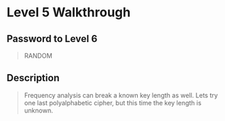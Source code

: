 # Level 5 Walkthrough

## Password to Level 6
> RANDOM

## Description
> Frequency analysis can break a known key length as well.  Lets try one
last polyalphabetic cipher, but this time the key length is unknown.